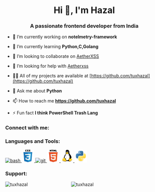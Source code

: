 <h1 align="center">Hi 👋, I'm Hazal</h1>
<h3 align="center">A passionate frontend developer from India</h3>

- 🔭 I’m currently working on **notelmetry-framework**

- 🌱 I’m currently learning **Python,C,Golang**

- 👯 I’m looking to collaborate on [AetherXSS](https://github.com/ibrahimsql/aetherxss)

- 🤝 I’m looking for help with [Aetherxss](https://github.com/ibrahimsql/aetherxss)

- 👨‍💻 All of my projects are available at [https://github.com/tuxhazal](https://github.com/tuxhazal)

- 💬 Ask me about **Python**

- 📫 How to reach me **https://github.com/tuxhazal**

- ⚡ Fun fact **I think PowerShell Trash Lang**

<h3 align="left">Connect with me:</h3>
<p align="left">
</p>

<h3 align="left">Languages and Tools:</h3>
<p align="left"> <a href="https://www.gnu.org/software/bash/" target="_blank" rel="noreferrer"> <img src="https://www.vectorlogo.zone/logos/gnu_bash/gnu_bash-icon.svg" alt="bash" width="40" height="40"/> </a> <a href="https://www.w3schools.com/css/" target="_blank" rel="noreferrer"> <img src="https://raw.githubusercontent.com/devicons/devicon/master/icons/css3/css3-original-wordmark.svg" alt="css3" width="40" height="40"/> </a> <a href="https://git-scm.com/" target="_blank" rel="noreferrer"> <img src="https://www.vectorlogo.zone/logos/git-scm/git-scm-icon.svg" alt="git" width="40" height="40"/> </a> <a href="https://www.w3.org/html/" target="_blank" rel="noreferrer"> <img src="https://raw.githubusercontent.com/devicons/devicon/master/icons/html5/html5-original-wordmark.svg" alt="html5" width="40" height="40"/> </a> <a href="https://www.linux.org/" target="_blank" rel="noreferrer"> <img src="https://raw.githubusercontent.com/devicons/devicon/master/icons/linux/linux-original.svg" alt="linux" width="40" height="40"/> </a> <a href="https://www.python.org" target="_blank" rel="noreferrer"> <img src="https://raw.githubusercontent.com/devicons/devicon/master/icons/python/python-original.svg" alt="python" width="40" height="40"/> </a> </p>


<h3 align="left">Support:</h3>
<p><a href="https://www.buymeacoffee.com/tuxhazal"> <img align="left" src="https://cdn.buymeacoffee.com/buttons/v2/default-yellow.png" height="50" width="210" alt="tuxhazal" /></a><a href="https://ko-fi.com/tuxhazal"> <img align="left" src="https://cdn.ko-fi.com/cdn/kofi3.png?v=3" height="50" width="210" alt="tuxhazal" /></a></p><br><br>

